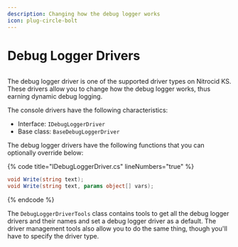 ```yaml
---
description: Changing how the debug logger works
icon: plug-circle-bolt
---
```


# Debug Logger Drivers

<figure><img src="https://github.com/Aptivi-Stable-Docs/nks-manual-0.1.0/blob/main/.gitbook/assets/120-inner.png" alt=""><figcaption></figcaption></figure>

The debug logger driver is one of the supported driver types on Nitrocid KS. These drivers allow you to change how the debug logger works, thus earning dynamic debug logging.

The console drivers have the following characteristics:

* Interface: `IDebugLoggerDriver`
* Base class: `BaseDebugLoggerDriver`

The debug logger drivers have the following functions that you can optionally override below:

{% code title="IDebugLoggerDriver.cs" lineNumbers="true" %}
```csharp
void Write(string text);
void Write(string text, params object[] vars);
```
{% endcode %}

The `DebugLoggerDriverTools` class contains tools to get all the debug logger drivers and their names and set a debug logger driver as a default. The driver management tools also allow you to do the same thing, though you'll have to specify the driver type.
